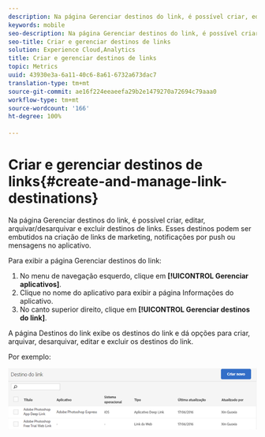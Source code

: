 ```yaml
---
description: Na página Gerenciar destinos do link, é possível criar, editar, arquivar/desarquivar e excluir destinos de links. Esses destinos podem ser embutidos na criação de links de marketing, notificações por push ou mensagens no aplicativo.
keywords: mobile
seo-description: Na página Gerenciar destinos do link, é possível criar, editar, arquivar/desarquivar e excluir destinos de links. Esses destinos podem ser embutidos na criação de links de marketing, notificações por push ou mensagens no aplicativo.
seo-title: Criar e gerenciar destinos de links
solution: Experience Cloud,Analytics
title: Criar e gerenciar destinos de links
topic: Metrics
uuid: 43930e3a-6a11-40c6-8a61-6732a673dac7
translation-type: tm+mt
source-git-commit: ae16f224eeaeefa29b2e1479270a72694c79aaa0
workflow-type: tm+mt
source-wordcount: '166'
ht-degree: 100%

---
```



# Criar e gerenciar destinos de links{#create-and-manage-link-destinations}

Na página Gerenciar destinos do link, é possível criar, editar, arquivar/desarquivar e excluir destinos de links. Esses destinos podem ser embutidos na criação de links de marketing, notificações por push ou mensagens no aplicativo.

Para exibir a página Gerenciar destinos do link:

1. No menu de navegação esquerdo, clique em **[!UICONTROL Gerenciar aplicativos]**.
1. Clique no nome do aplicativo para exibir a página Informações do aplicativo.
1. No canto superior direito, clique em **[!UICONTROL Gerenciar destinos do link]**.

A página Destinos do link exibe os destinos do link e dá opções para criar, arquivar, desarquivar, editar e excluir os destinos do link.

Por exemplo:

![](assets/link_destinations_list.png)

